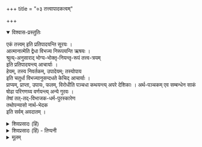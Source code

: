 +++
title = "०३ तत्त्वापादकत्वम्"

+++


<details open><summary>विश्वास-प्रस्तुतिः</summary>

एकं तत्त्वम् इति प्रतिपादयन्ति सूरयः ।  
आत्मानात्मेति द्वेधा विभज्य निरूपयन्ति ऋषयः ।  
श्रुत्य्-अनुसाराद् भोग्य-भोक्तृ-नियन्तृ-रूपं तत्त्व-त्रयम्  
इति प्रतिपादयन्त्य् आचार्याः ।  
हेयम्, तस्य निवर्तकम्, उपादेयम्; तस्योपाय  
इति चतुर्धा विभज्यानुसन्दधते केचिद् आचार्याः ।  
प्राप्यम्, प्राप्ता, उपायः, फलम्, विरोधीति पञ्चधा कथयन्त्य् अपरे देशिकाः । 
अर्थ-पञ्चकम् एव सम्बन्धेन साकं  
षोढा परिगणय्य वर्णयन्त्य् अन्ये गुरवः ।  
तेषां तत्-तद्-विभाजक-धर्म-पुरस्कारेण  
तथोपन्यासो नार्थ-भेदक  
इति सर्वम् अवदातम् । 
</details>

<details><summary>शिवप्रसादः (हिं)</summary>

अनुवाद – एक ही तत्त्व है; यह सूरिगण प्रतिपादित करते हैं। ऋषिगण दो प्रकार से तत्त्व का विभाग करते हैं - आत्मा एवं अनात्मा । श्रुतियों के अनुसार आचार्यगण प्रतिपादन करते हैं कि तीन ही तत्त्व हैं - भोक्ता ( जीव ), भोज्य ( जड़तत्त्व) तथा नियन्ता ( प्रेरक तत्त्व ईश्वर ) । कुछ आचार्य तत्त्व के चार प्रकार का विभाग करके अनुसन्धान करते हैं । वे तत्त्व हैं - हेय ( त्याज्य ), हेय के निवर्तक तत्त्व, उपादेय तत्त्व तथा उपादेय तत्त्वों के उपाय । दूसरे आचार्य तत्त्वों का पांच भेद करते हैं – प्राप्य, प्रापक, उपाय, फल तथा विरोधी । दूसरे आचार्य उपर्युक्त पाँच तत्त्वों के साथ संबन्ध नामक छठे तत्त्व को मिलाकर छह तत्त्व मानते हैं । तत्त्वों के विभिन्न विभाजक धर्मों को पुरस्कृत करके तत् तत् प्रकार से भेद किया जाता है, अत एव उनके अर्थ में किसी प्रकार का भेद नहीं है । इस प्रकार ये सभी मत निर्दोष हैं । 

</details>

<details><summary>शिवप्रसादः (हिं) - तिप्पनी</summary>

यतीन्द्रमतदीपिका की तत्त्वापादकता 

भा० प्र०—तत्त्वों के विषय में आचार्यों का मतभेद है । सूरिगण एक ही तत्त्व का प्रतिपादन करते हैं । उनकी दृष्टि में सम्पूर्ण जगत्शरीरक परमात्मा ही एकमात्र तत्त्व हैं। ऋषियों का मत है कि तत्त्व दो प्रकार के हैं- आत्मा और अनात्मा । आत्मा के अन्तर्गत जीवात्मा और परमात्मा आते हैं, अनात्मा के अन्तर्गत सभी जीवेश्वर - व्यतिरिक्त आते हैं । प्रकृति, काल, नित्यविभूति आदि अनात्मतत्त्व ही है । आचार्यों का कहना है कि 'भोक्ता भोग्यं प्रेरितारञ्च मत्त्वा' यह श्रुति बतलाती है कि तत्त्व तीन है - भोक्ता, भोग्य और प्रेरिता । जीव ही भोक्ता तत्त्व है, वही क्षरणशीला प्रकृति का भोग करता है । भोग्य अर्थात् जड़तत्त्वं । भोग्यों में प्रकृति, काल, धर्मभूत ज्ञान और शुद्धसत्त्व आदि आते हैं । भोक्तृतत्त्व और भोग्यतत्त्व दोनों के स्वरूप, स्थिति एवं प्रवृत्ति का नियामक परमात्मा है । इसी अर्थ को 'क्षरं प्रधानममृताक्षरो हरः क्षरात्मानावीशते देव एकः' यह श्वेताश्वतर श्रुति बतलाती है । कुछ आचार्य तत्त्वों का चार विभाग करते हैं 

- १. हेयतत्त्व - प्रकृति एवं प्राकृ- तिक पदार्थं ।  
- २. हेय के निवर्तक- मोक्ष के साधनभूत भक्ति आदि । 
- ३. उपादेय- तत्त्व - परमात्मतत्त्व तथा 
- ४. परमात्मा की प्राप्ति के साधनभूत तत्त्व । 

> 'प्राप्यस्य ब्रह्मणो रूपं  
> प्राप्तुश्च प्रत्यगात्मनः ।  
> प्राप्त्युपायं फलं प्राप्तेः  
> तथा प्राप्तिविरोधि च ।  
> वदन्ति सकला वेदाः  
> सेतिहासपुराणकाः ।' 

[[२८९]]

अर्थात् 

> सभी वेद, इतिहास और पुराण इन पाँच तत्वों का प्रतिपादन करते. हैं - १. सभी जीवों द्वारा प्राप्य परमात्मा का स्वरूप क्या है ? २. परमात्मा को प्राप्त करने वाले जीवात्मा का स्वरूप क्या है ? ३. परमात्मा की प्राप्ति के साधन क्या है ? ४. परमात्मा की प्राप्ति का फल क्या है ? तथा ५. परमात्मा की प्राप्ति के विरोधी तत्त्व कौन हैं ? 


इन पाँच भागों में विभक्त करके कुछ आचार्य तत्त्वों का अनुभव करते हैं । इसी अनुभव के प्रकार को अर्थपञ्चक- विज्ञान कहते हैं । 


कुछ आचार्य इन पाँच तत्त्वों के साथ छठे तत्त्व संबन्ध को भी मिला लेते हैं और तत्त्वों की संख्या छह मानते हैं । अष्टाक्षरमन्त्र का पर्यालोचन करने से पता चलता है कि जीवात्मा और परमात्मा के बीच नवविध संबन्ध हैं । वे संबन्ध हैं- 


- १. पिता-पुत्रभाव - जीवात्मा परमात्मा का पुत्र है, परमात्मा जीवात्मा का पिता है, क्योंकि वह सभी जीवों की सब प्रकार से रक्षा करता है । 
- २. रक्ष्यरक्षकभावसम्बन्ध - परमात्मा ही जीवों का रक्षक है और जीव परमात्मा का रक्ष्य है । 
- ३. शेषीशेषभावसम्बन्ध - परमात्मा जीवात्मा का शेषी अर्थात् यथेष्ट उपभोक्ता है और जीवात्मा उसका शेष अर्थात् यथेच्छविनियोगार्ह है । 
- ४. भर्तृ भृत्यभावसम्बन्ध - परमात्मा जीवों का स्वामी है तथा जीवात्मा पर- मात्मा का सेवक है । 
- ५. ज्ञातृज्ञेयभावसम्बन्ध - परमात्मा ज्ञेय है तथा जीवात्मा उस परमात्मा को जानने वाला है । 
- ६. सेव्यसेवक भावसम्बन्ध - परमात्मा सेव्य है तथा जीवात्मा सेवक है । 
- ७. आधाराधेयभावसम्बन्ध - परमात्मा जीवों की आत्मा होने से उनका आधार है और जीवात्मा उसका आधेय है । 
- ८. शरीरात्मभावसम्बन्ध — जीव परमात्मा का शरीर है और परमात्मा जीवों की आत्मा है । 
- ९. भोक्तृभोग्यभावसम्बन्ध - परमात्मा का जीवात्मा भोज्य है और जीवात्मा परमात्मा का भोग्य है । इसी बात को स्पष्ट करती है मुक्तजीव के सामाम्नान को बतलाने वाली 'अहमन्नमहमन्नमहमन्नम्' यह श्रुति । अर्थात् मैं परमात्मा का भोग्यभूत हूँ ।

 


इस प्रकार से अचिरादिमार्ग से उत्क्रमण करने वाली मुक्तजीव- विषयिणी श्रुति से इन संबन्धों के ज्ञान के बिना वेदान्तज्ञान की पूर्ति नहीं होती है । अतएव अर्थ-पञ्चक ज्ञान के साथ-साथ संबन्धज्ञान का होना अनिवार्य हो जाता है । इसी बात का प्रतिपादन कुछ विशिष्टाद्वैती आचार्य करते हैं । ये सभी तत्व के भेद प्रकारभेद के कारण हैं । वास्तविकता यह है कि सभी विभाजनों का तात्पर्य एक ही अर्थ में है । अतएव मे सभी विभाग प्रकार- निर्देश निरवद्य हैं । 


[[२९०]]

</details>



<details><summary>मूलम्</summary>

एकं तत्त्वमिति प्रतिपादयन्ति सूरयः । आत्मानात्मेति द्वेधा विभज्य निरूपयन्ति ऋषयः । श्रुत्यनुसाराद् भोग्यभोक्तृनियन्तृरूपं तत्त्वत्रयमिति प्रतिपादयन्त्याचार्याः । हेयम्, तस्य निवर्तकम्, उपादेयम्; तस्योपाय इति फलम्, चतुर्धा विभज्यानुसन्दधते केचिदाचार्याः । प्राप्यम्, प्राप्ता, उपायः, विरोधीति पञ्चधा कथयन्त्यपरे देशिकाः । अर्थपञ्चकमेव सम्बन्धेन साकं षोढा परिगणय्य वर्णयन्त्यन्ये गुरवः । 

तेषां तत्तद्विभाजकधर्मपुरस्कारेण तथोपन्यासो नार्थभेदक इति सर्वमवदातम् । (एतेषां तत्तद्विभाजकधर्ममादाय अनुसन्धानम् उपपद्यते ।)
</details>








